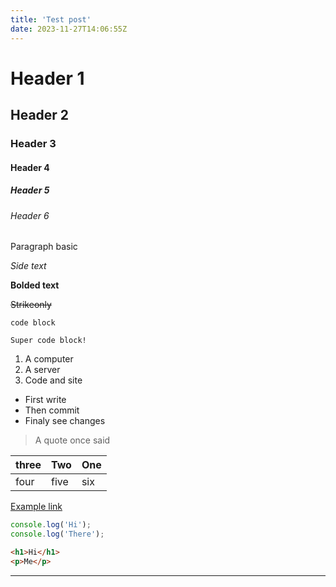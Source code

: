 ```yaml
---
title: 'Test post'
date: 2023-11-27T14:06:55Z
---
```


# Header 1
## Header 2
### Header 3
#### Header 4
##### Header 5
###### Header 6

Paragraph basic

_Side text_

**Bolded text**

~~Strikeonly~~

`code block`

```
Super code block!
```

1. A computer
2. A server
3. Code and site

* First write
* Then commit
* Finaly see changes

> A quote once said

|three  |Two |One |
|----|----|----|
|four  |five  |six |

[Example link](https://example.com)

```javascript
console.log('Hi');
console.log('There');
```

```html
<h1>Hi</h1>
<p>Me</p>
```

---


